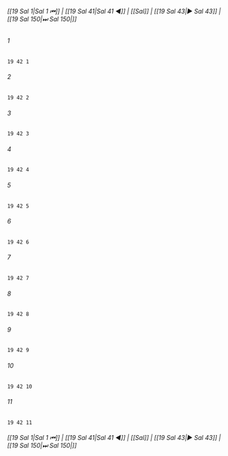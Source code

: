 
###### [[19 Sal 1|Sal 1 ⏮]] | [[19 Sal 41|Sal 41 ◀]] | [[Sal]] | [[19 Sal 43|▶ Sal 43]] | [[19 Sal 150|⏭ Sal 150|]]

###### 1
``` verse
19 42 1 
```
###### 2
``` verse
19 42 2 
```
###### 3
``` verse
19 42 3 
```
###### 4
``` verse
19 42 4 
```
###### 5
``` verse
19 42 5 
```
###### 6
``` verse
19 42 6 
```
###### 7
``` verse
19 42 7 
```
###### 8
``` verse
19 42 8 
```
###### 9
``` verse
19 42 9 
```
###### 10
``` verse
19 42 10 
```
###### 11
``` verse
19 42 11 
```

###### [[19 Sal 1|Sal 1 ⏮]] | [[19 Sal 41|Sal 41 ◀]] | [[Sal]] | [[19 Sal 43|▶ Sal 43]] | [[19 Sal 150|⏭ Sal 150|]]

